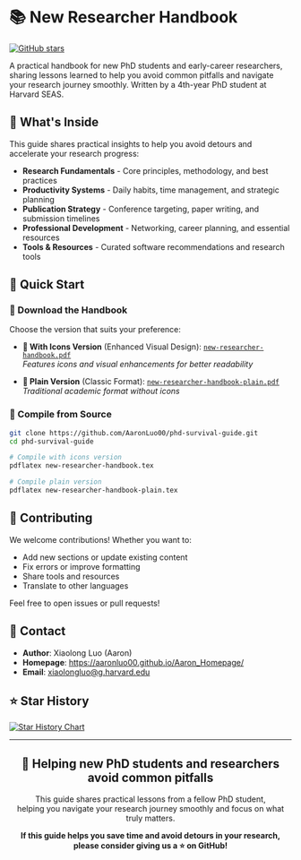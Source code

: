 # 📚 New Researcher Handbook

[![GitHub stars](https://img.shields.io/github/stars/AaronLuo00/phd-survival-guide?style=social)](https://github.com/AaronLuo00/phd-survival-guide)

A practical handbook for new PhD students and early-career researchers, sharing lessons learned to help you avoid common pitfalls and navigate your research journey smoothly. Written by a 4th-year PhD student at Harvard SEAS.

## 🎯 What's Inside

This guide shares practical insights to help you avoid detours and accelerate your research progress:

- **Research Fundamentals** - Core principles, methodology, and best practices
- **Productivity Systems** - Daily habits, time management, and strategic planning
- **Publication Strategy** - Conference targeting, paper writing, and submission timelines
- **Professional Development** - Networking, career planning, and essential resources
- **Tools & Resources** - Curated software recommendations and research tools

## 🚀 Quick Start

### 📖 Download the Handbook

Choose the version that suits your preference:

- **📘 With Icons Version** (Enhanced Visual Design): [`new-researcher-handbook.pdf`](new-researcher-handbook.pdf)  
  *Features icons and visual enhancements for better readability*

- **📄 Plain Version** (Classic Format): [`new-researcher-handbook-plain.pdf`](new-researcher-handbook-plain.pdf)  
  *Traditional academic format without icons*

### 🔧 Compile from Source

```bash
git clone https://github.com/AaronLuo00/phd-survival-guide.git
cd phd-survival-guide

# Compile with icons version
pdflatex new-researcher-handbook.tex

# Compile plain version
pdflatex new-researcher-handbook-plain.tex
```

## 🤝 Contributing

We welcome contributions! Whether you want to:
- Add new sections or update existing content
- Fix errors or improve formatting
- Share tools and resources
- Translate to other languages

Feel free to open issues or pull requests!

## 📧 Contact

- **Author**: Xiaolong Luo (Aaron)
- **Homepage**: https://aaronluo00.github.io/Aaron_Homepage/
- **Email**: xiaolongluo@g.harvard.edu

## ⭐ Star History

[![Star History Chart](https://api.star-history.com/svg?repos=AaronLuo00/phd-survival-guide&type=Date)](https://www.star-history.com/#AaronLuo00/phd-survival-guide&Date)

---

<div align="center">
  <h2>🌟 Helping new PhD students and researchers avoid common pitfalls</h2>
  
  <p>This guide shares practical lessons from a fellow PhD student,<br>
  helping you navigate your research journey smoothly and focus on what truly matters.</p>
  
  <p><strong>If this guide helps you save time and avoid detours in your research, please consider giving us a ⭐ on GitHub!</strong></p>
</div>
